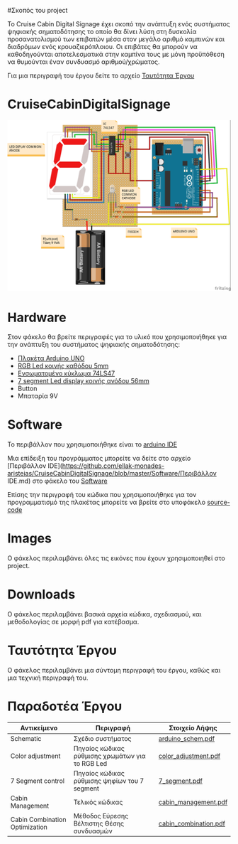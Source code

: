 #Σκοπός του project

Το Cruise Cabin Digital Signage έχει σκοπό την ανάπτυξη ενός συστήματος ψηφιακής σηματοδότησης το οποίο θα δίνει λύση στη δυσκολία προσανατολισμού των επιβατών μέσα στον μεγάλο αριθμό καμπινών και διαδρόμων ενός κρουαζιερόπλοιου. Οι επιβάτες θα μπορούν να καθοδηγούνται αποτελεσματικά στην καμπίνα τους με μόνη προϋπόθεση να θυμούνται έναν συνδυασμό αριθμού/χρώματος.

Για μια περιγραφή του έργου δείτε το αρχείο [Ταυτότητα Έργου](https://github.com/ellak-monades-aristeias/CruiseCabinDigitalSignage/blob/master/%CE%A4%CE%B1%CF%85%CF%84%CF%8C%CF%84%CE%B7%CF%84%CE%B1%20%CE%88%CF%81%CE%B3%CE%BF%CF%85/%CE%A4%CE%B1%CF%85%CF%84%CF%8C%CF%84%CE%B7%CF%84%CE%B1%20%CE%88%CF%81%CE%B3%CE%BF%CF%85.md)

# CruiseCabinDigitalSignage

![ολοκληρωμένο κυκλωμα]( https://raw.githubusercontent.com/ellak-monades-aristeias/CruiseCabinDigitalSignage/master/Images/arduino_circuit.jpg)


# Hardware

Στον φάκελο θα βρείτε περιγραφές για το υλικό που χρησιμοποιήθηκε για την ανάπτυξη του συστήματος ψηφιακής σηματοδότησης:

- [Πλακέτα Arduino UNO](https://github.com/ellak-monades-aristeias/CruiseCabinDigitalSignage/blob/master/Hardware/ArduinoUNO.md)
- [RGB Led κοινής καθόδου 5mm](https://github.com/ellak-monades-aristeias/CruiseCabinDigitalSignage/blob/master/Hardware/RGB%20Led.md)
- [Ενσωματομένο κύκλωμα 74LS47](https://github.com/ellak-monades-aristeias/CruiseCabinDigitalSignage/blob/master/Hardware/IC%2074LS47.md)
- [7 segment Led display κοινής ανόδου 56mm](https://github.com/ellak-monades-aristeias/CruiseCabinDigitalSignage/blob/master/Hardware/7segment.md)
- Button
- Μπαταρία 9V

# Software

Το περιβάλλον που χρησιμοποιήθηκε είναι το [arduino IDE](https://www.arduino.cc/en/Guide/Environment)

Μια επίδειξη του προγράμματος μπορείτε να δείτε στο αρχείο [Περιβάλλον IDE](https://github.com/ellak-monades-aristeias/CruiseCabinDigitalSignage/blob/master/Software/Περιβάλλον IDE.md) στο φάκελο του [Software](https://github.com/ellak-monades-aristeias/CruiseCabinDigitalSignage/tree/master/Software)

Επίσης την περιγραφή του κώδικα που χρησιμοποιήθηκε για τον προγραμματισμό της πλακέτας μπορείτε να βρείτε στο υποφάκελο [source-code](https://github.com/ellak-monades-aristeias/CruiseCabinDigitalSignage/tree/master/Software/Source-Code)

# Images

Ο φάκελος περιλαμβάνει όλες τις εικόνες που έχουν χρησιμοποιηθεί στο project.

# Downloads

Ο φάκελος περιλαμβάνει βασικά αρχεία κώδικα, σχεδιασμού, και μεθοδολογίας σε μορφή pdf για κατέβασμα.

# Ταυτότητα Έργου

Ο φάκελος περιλαμβάνει μια σύντομη περιγραφή του έργου, καθώς και μια τεχνική περιγραφή του.

# Παραδοτέα Έργου

Αντικείμενο      |Περιγραφή        |     Στοιχείο Λήψης|
-----------------|-----------------|-------------------|
Schematic        |Σχέδιο συστήματος| [arduino_schem.pdf](https://github.com/ellak-monades-aristeias/CruiseCabinDigitalSignage/raw/master/Downloads/arduino_schem.pdf) |
Color adjustment |Πηγαίος κώδικας ρύθμισης χρωμάτων για το RGB Led      |[color_adjustment.pdf](https://github.com/ellak-monades-aristeias/CruiseCabinDigitalSignage/raw/master/Downloads/color_adjustment.pdf)
7 Segment control| Πηγαίος κώδικας ρύθμισης ψηφίων του 7 segment| [7_segment.pdf](https://github.com/ellak-monades-aristeias/CruiseCabinDigitalSignage/raw/master/Downloads/7_segment.pdf)
Cabin Management| Τελικός κώδικας| [cabin_management.pdf](https://github.com/ellak-monades-aristeias/CruiseCabinDigitalSignage/raw/master/Downloads/cabin_management.pdf)
|Cabin Combination Optimization| Μέθοδος Εύρεσης Βέλτιστης Θέσης συνδυασμών| [cabin_combination.pdf](https://github.com/ellak-monades-aristeias/CruiseCabinDigitalSignage/raw/master/Downloads/cabin_combination.pdf)|
